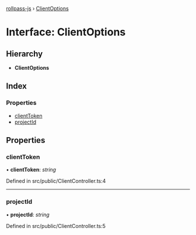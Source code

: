 [rollpass-js](../README.md) › [ClientOptions](clientoptions.md)

# Interface: ClientOptions

## Hierarchy

* **ClientOptions**

## Index

### Properties

* [clientToken](clientoptions.md#clienttoken)
* [projectId](clientoptions.md#projectid)

## Properties

###  clientToken

• **clientToken**: *string*

Defined in src/public/ClientController.ts:4

___

###  projectId

• **projectId**: *string*

Defined in src/public/ClientController.ts:5
